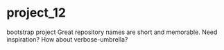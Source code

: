 # project_12
 bootstrap project Great repository names are short and memorable. Need inspiration? How about verbose-umbrella?
